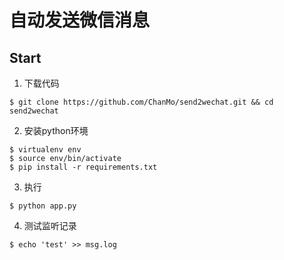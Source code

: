 # 自动发送微信消息

## Start

1. 下载代码

```
$ git clone https://github.com/ChanMo/send2wechat.git && cd send2wechat
```

2. 安装python环境

```
$ virtualenv env
$ source env/bin/activate
$ pip install -r requirements.txt
```

3. 执行

```
$ python app.py
```

4. 测试监听记录

```
$ echo 'test' >> msg.log
```
